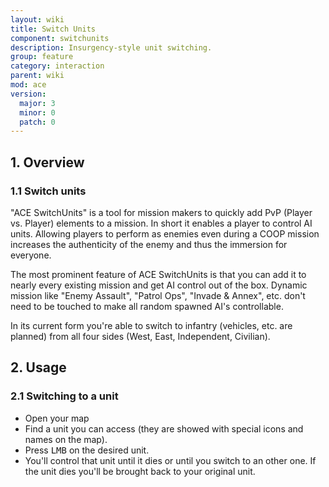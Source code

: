 ```yaml
---
layout: wiki
title: Switch Units
component: switchunits
description: Insurgency-style unit switching.
group: feature
category: interaction
parent: wiki
mod: ace
version:
  major: 3
  minor: 0
  patch: 0
---
```


## 1. Overview

### 1.1 Switch units

"ACE SwitchUnits" is a tool for mission makers to quickly add PvP (Player vs. Player) elements to a mission. In short it enables a player to control AI units. Allowing players to perform as enemies even during a COOP mission increases the authenticity of the enemy and thus the immersion for everyone.

The most prominent feature of ACE SwitchUnits is that you can add it to nearly every existing mission and get AI control out of the box. Dynamic mission like "Enemy Assault", "Patrol Ops", "Invade & Annex", etc. don't need to be touched to make all random spawned AI's controllable.

In its current form you're able to switch to infantry (vehicles, etc. are planned) from all four sides (West, East, Independent, Civilian).

## 2. Usage

### 2.1 Switching to a unit
- Open your map
- Find a unit you can access (they are showed with special icons and names on the map).
- Press <kbd>LMB</kbd> on the desired unit.
- You'll control that unit until it dies or until you switch to an other one. If the unit dies you'll be brought back to your original unit.
